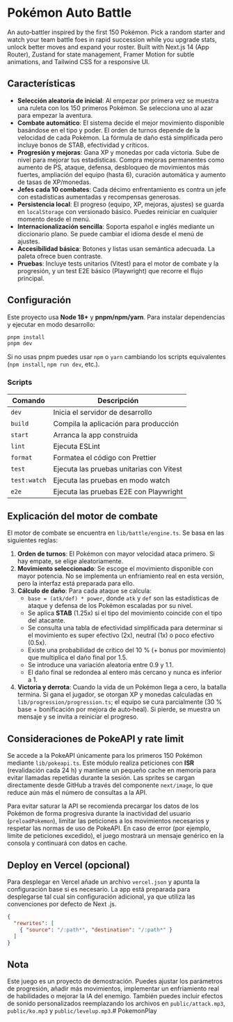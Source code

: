 # Pokémon Auto Battle

An auto‑battler inspired by the first 150 Pokémon. Pick a random starter and watch your team battle foes in rapid succession while you upgrade stats, unlock better moves and expand your roster. Built with Next.js 14 (App Router), Zustand for state management, Framer Motion for subtle animations, and Tailwind CSS for a responsive UI.

## Características

* **Selección aleatoria de inicial**: Al empezar por primera vez se muestra una ruleta con los 150 primeros Pokémon. Se selecciona uno al azar para empezar la aventura.
* **Combate automático**: El sistema decide el mejor movimiento disponible basándose en el tipo y poder. El orden de turnos depende de la velocidad de cada Pokémon. La fórmula de daño está simplificada pero incluye bonos de STAB, efectividad y críticos.
* **Progresión y mejoras**: Gana XP y monedas por cada victoria. Sube de nivel para mejorar tus estadísticas. Compra mejoras permanentes como aumento de PS, ataque, defensa, desbloqueo de movimientos más fuertes, ampliación del equipo (hasta 6), curación automática y aumento de tasas de XP/monedas.
* **Jefes cada 10 combates**: Cada décimo enfrentamiento es contra un jefe con estadísticas aumentadas y recompensas generosas.
* **Persistencia local**: El progreso (equipo, XP, mejoras, ajustes) se guarda en `localStorage` con versionado básico. Puedes reiniciar en cualquier momento desde el menú.
* **Internacionalización sencilla**: Soporta español e inglés mediante un diccionario plano. Se puede cambiar el idioma desde el menú de ajustes.
* **Accesibilidad básica**: Botones y listas usan semántica adecuada. La paleta ofrece buen contraste.
* **Pruebas**: Incluye tests unitarios (Vitest) para el motor de combate y la progresión, y un test E2E básico (Playwright) que recorre el flujo principal.

## Configuración

Este proyecto usa **Node 18+** y **pnpm/npm/yarn**. Para instalar dependencias y ejecutar en modo desarrollo:

```bash
pnpm install
pnpm dev
```

Si no usas pnpm puedes usar `npm` o `yarn` cambiando los scripts equivalentes (`npm install`, `npm run dev`, etc.).

### Scripts

| Comando         | Descripción                                   |
|-----------------|-----------------------------------------------|
| `dev`           | Inicia el servidor de desarrollo               |
| `build`         | Compila la aplicación para producción          |
| `start`         | Arranca la app construida                     |
| `lint`          | Ejecuta ESLint                                |
| `format`        | Formatea el código con Prettier               |
| `test`          | Ejecuta las pruebas unitarias con Vitest       |
| `test:watch`    | Ejecuta las pruebas en modo watch              |
| `e2e`           | Ejecuta las pruebas E2E con Playwright         |

## Explicación del motor de combate

El motor de combate se encuentra en `lib/battle/engine.ts`. Se basa en las siguientes reglas:

1. **Orden de turnos**: El Pokémon con mayor velocidad ataca primero. Si hay empate, se elige aleatoriamente.
2. **Movimiento seleccionado**: Se escoge el movimiento disponible con mayor potencia. No se implementa un enfriamiento real en esta versión, pero la interfaz está preparada para ello.
3. **Cálculo de daño**: Para cada ataque se calcula:
   * `base = (atk/def) * power`, donde `atk` y `def` son las estadísticas de ataque y defensa de los Pokémon escaladas por su nivel.
   * Se aplica **STAB** (1.25x) si el tipo del movimiento coincide con el tipo del atacante.
   * Se consulta una tabla de efectividad simplificada para determinar si el movimiento es super efectivo (2x), neutral (1x) o poco efectivo (0.5x).
   * Existe una probabilidad de crítico del 10 % (+ bonus por movimiento) que multiplica el daño final por 1.5.
   * Se introduce una variación aleatoria entre 0.9 y 1.1.
   * El daño final se redondea al entero más cercano y nunca es inferior a 1.
4. **Victoria y derrota**: Cuando la vida de un Pokémon llega a cero, la batalla termina. Si gana el jugador, se otorgan XP y monedas calculadas en `lib/progression/progression.ts`; el equipo se cura parcialmente (30 % base + bonificación por mejora de auto‑heal). Si pierde, se muestra un mensaje y se invita a reiniciar el progreso.

## Consideraciones de PokeAPI y rate limit

Se accede a la PokeAPI únicamente para los primeros 150 Pokémon mediante `lib/pokeapi.ts`. Este módulo realiza peticiones con **ISR** (revalidación cada 24 h) y mantiene un pequeño cache en memoria para evitar llamadas repetidas durante la sesión. Las sprites se cargan directamente desde GitHub a través del componente `next/image`, lo que reduce aún más el número de consultas a la API.

Para evitar saturar la API se recomienda precargar los datos de los Pokémon de forma progresiva durante la inactividad del usuario (`preloadPokemon`), limitar las peticiones a los movimientos necesarios y respetar las normas de uso de PokeAPI. En caso de error (por ejemplo, límite de peticiones excedido), el juego mostrará un mensaje genérico en la consola y continuará con datos en cache.

## Deploy en Vercel (opcional)

Para desplegar en Vercel añade un archivo `vercel.json` y apunta la configuración base si es necesario. La app está preparada para desplegarse tal cual sin configuración adicional, ya que utiliza las convenciones por defecto de Next .js.

```json
{
  "rewrites": [
    { "source": "/:path*", "destination": "/:path*" }
  ]
}
```

## Nota

Este juego es un proyecto de demostración. Puedes ajustar los parámetros de progresión, añadir más movimientos, implementar un enfriamiento real de habilidades o mejorar la IA del enemigo. También puedes incluir efectos de sonido personalizados reemplazando los archivos en `public/attack.mp3`, `public/ko.mp3` y `public/levelup.mp3`.#   P o k e m o n P l a y  
 